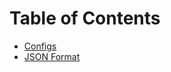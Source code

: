 # Table of Contents

- [Configs](https://github.com/mozilla/schedule-app-core/blob/gh-pages/docs/CONFIGS.md)
- [JSON Format](https://github.com/mozilla/schedule-app-core/blob/gh-pages/docs/JSON_FORMAT.md)
